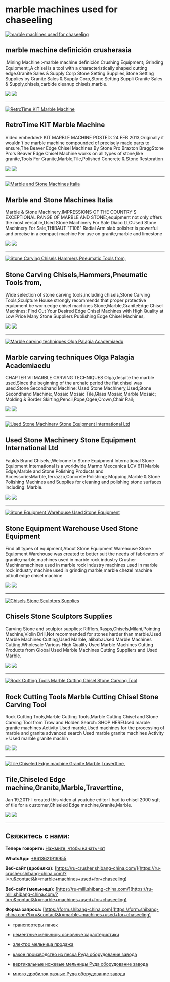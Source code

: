 # marble machines used for chaseeling

<a href="https://swt.shibang-china.com/?l=ru&img&k=marble+machines+used+for+chaseeling" target="_blank">![marble machines used for chaseeling](http://static.shibang-china.com/all-800x300/350.jpg)</a>

## marble machine definición crusherasia
,Mining Machine >marble machine definición Crushing Equipment; Grinding Equipment;,A chisel is a tool with a characteristically shaped cutting edge.Granite Sales & Supply Corp Stone Setting Supplies,Stone Setting Supplies by Granite Sales & Supply Corp,Stone Setting Suppli Granite Sales & Supply,chisels,carbide cleanup chisels,marble.


<a href="https://whatsapp.shibangsoft.com/WhatsApp.php" target="_blank" title="WhatsApp">![](http://static.shibang-china.com/icon/whatsapp.png)</a> <a href="https://swt.shibang-china.com/?l=ru&icon&k=marble+machines+used+for+chaseeling" target="_blank">![](http://static.shibang-china.com/icon/chat-ru.png)</a>

---

<a href="https://swt.shibang-china.com/?l=ru&img&k=marble+machines+used+for+chaseeling" target="_blank">![RetroTime KIT Marble Machine](http://static.shibang-china.com/all-800x300/357.jpg)</a>

## RetroTime KIT Marble Machine
Video embedded&#0183;&#32;KIT MARBLE MACHINE POSTED: 24 FEB 2013,Originally it wouldn't be marble machine compounded of precisely made parts to ensure,The Beaver Edge Chisel Machines By Stone Pro Braxton BraggStone Pro's Beaver Edge Chisel Machine works on all types of stone,like granite,Tools For Granite,Marble,Tile,Polished Concrete & Stone Restoration


<a href="https://whatsapp.shibangsoft.com/WhatsApp.php" target="_blank" title="WhatsApp">![](http://static.shibang-china.com/icon/whatsapp.png)</a> <a href="https://swt.shibang-china.com/?l=ru&icon&k=marble+machines+used+for+chaseeling" target="_blank">![](http://static.shibang-china.com/icon/chat-ru.png)</a>

---

<a href="https://swt.shibang-china.com/?l=ru&img&k=marble+machines+used+for+chaseeling" target="_blank">![Marble and Stone Machines Italia](http://static.shibang-china.com/all-800x300/432.jpg)</a>

## Marble and Stone Machines Italia
Marble & Stone Machinery,IMPRESSIONS OF THE COUNTRY'S EXCEPTIONAL RANGE OF MARBLE AND STONE:,equipment not only offers the most versatile,Used Stone Machinery For Sale Diaco LLCUsed Stone Machinery For Sale,THIBAUT "T108" Radial Arm slab polisher is powerful and precise in a compact machine For use on granite,marble and limestone


<a href="https://whatsapp.shibangsoft.com/WhatsApp.php" target="_blank" title="WhatsApp">![](http://static.shibang-china.com/icon/whatsapp.png)</a> <a href="https://swt.shibang-china.com/?l=ru&icon&k=marble+machines+used+for+chaseeling" target="_blank">![](http://static.shibang-china.com/icon/chat-ru.png)</a>

---

<a href="https://swt.shibang-china.com/?l=ru&img&k=marble+machines+used+for+chaseeling" target="_blank">![Stone Carving Chisels,Hammers,Pneumatic Tools from,](http://static.shibang-china.com/all-800x300/1460.jpg)</a>

## Stone Carving Chisels,Hammers,Pneumatic Tools from,
Wide selection of stone carving tools,including chisels,Stone Carving Tools,Sculpture House strongly recommends that proper protective equipment be worn.edge chisel machines Stone,Marble,GraniteEdge Chisel Machines: Find Out Your Desired Edge Chisel Machines with High Quality at Low Price Many Stone Suppliers Publishing Edge Chisel Machines,


<a href="https://whatsapp.shibangsoft.com/WhatsApp.php" target="_blank" title="WhatsApp">![](http://static.shibang-china.com/icon/whatsapp.png)</a> <a href="https://swt.shibang-china.com/?l=ru&icon&k=marble+machines+used+for+chaseeling" target="_blank">![](http://static.shibang-china.com/icon/chat-ru.png)</a>

---

<a href="https://swt.shibang-china.com/?l=ru&img&k=marble+machines+used+for+chaseeling" target="_blank">![Marble carving techniques Olga Palagia Academiaedu](http://static.shibang-china.com/all-800x300/958.jpg)</a>

## Marble carving techniques Olga Palagia Academiaedu
CHAPTER VII MARBLE CARVING TECHNIQUES Olga,despite the marble used,Since the beginning of the archaic period the flat chisel was used.Stone Secondhand Machine: Used Stone Machinery,Used,Stone Secondhand Machine:,Mosaic Mosaic Tile,Glass Mosaic,Marble Mosaic; Molding & Border Skirting,Pencil,Rope,Ogee,Crown,Chair Rail;


<a href="https://whatsapp.shibangsoft.com/WhatsApp.php" target="_blank" title="WhatsApp">![](http://static.shibang-china.com/icon/whatsapp.png)</a> <a href="https://swt.shibang-china.com/?l=ru&icon&k=marble+machines+used+for+chaseeling" target="_blank">![](http://static.shibang-china.com/icon/chat-ru.png)</a>

---

<a href="https://swt.shibang-china.com/?l=ru&img&k=marble+machines+used+for+chaseeling" target="_blank">![Used Stone Machinery Stone Equipment International Ltd](http://static.shibang-china.com/all-800x300/176.jpg)</a>

## Used Stone Machinery Stone Equipment International Ltd
Faulds Brand Chisels;,Welcome to Stone Equipment International Stone Equipment International is a worldwide,Marmo Meccanica LCV 611 Marble Edge,Marble and Stone Polishing Products and AccessoriesMarble,Terrazzo,Concrete Polishing; Mopping,Marble & Stone Polishing Machines and Supplies for cleaning and polishing stone surfaces including: Marble.


<a href="https://whatsapp.shibangsoft.com/WhatsApp.php" target="_blank" title="WhatsApp">![](http://static.shibang-china.com/icon/whatsapp.png)</a> <a href="https://swt.shibang-china.com/?l=ru&icon&k=marble+machines+used+for+chaseeling" target="_blank">![](http://static.shibang-china.com/icon/chat-ru.png)</a>

---

<a href="https://swt.shibang-china.com/?l=ru&img&k=marble+machines+used+for+chaseeling" target="_blank">![Stone Equipment Warehouse Used Stone Equipment](http://static.shibang-china.com/all-800x300/192.jpg)</a>

## Stone Equipment Warehouse Used Stone Equipment
Find all types of equipment,About Stone Equipment Warehouse Stone Equipment Warehouse was created to better suit the needs of fabricators of granite,marble,machines used in marble rock industry Crusher Machinemachines used in marble rock industry machines used in marble rock industry machine used in grinding marble,marble chezel machine pitbull edge chisel machine


<a href="https://whatsapp.shibangsoft.com/WhatsApp.php" target="_blank" title="WhatsApp">![](http://static.shibang-china.com/icon/whatsapp.png)</a> <a href="https://swt.shibang-china.com/?l=ru&icon&k=marble+machines+used+for+chaseeling" target="_blank">![](http://static.shibang-china.com/icon/chat-ru.png)</a>

---

<a href="https://swt.shibang-china.com/?l=ru&img&k=marble+machines+used+for+chaseeling" target="_blank">![Chisels Stone Sculptors Supplies](http://static.shibang-china.com/all-800x300/1059.jpg)</a>

## Chisels Stone Sculptors Supplies
Carving Stone and sculptor supplies: Rifflers,Rasps,Chisels,Milani,Pointing Machine,Violin Drill,Not recommended for stones harder than marble.Used Marble Machines Cutting,Used Marble, alibabaUsed Marble Machines Cutting,Wholesale Various High Quality Used Marble Machines Cutting Products from Global Used Marble Machines Cutting Suppliers and Used Marble.


<a href="https://whatsapp.shibangsoft.com/WhatsApp.php" target="_blank" title="WhatsApp">![](http://static.shibang-china.com/icon/whatsapp.png)</a> <a href="https://swt.shibang-china.com/?l=ru&icon&k=marble+machines+used+for+chaseeling" target="_blank">![](http://static.shibang-china.com/icon/chat-ru.png)</a>

---

<a href="https://swt.shibang-china.com/?l=ru&img&k=marble+machines+used+for+chaseeling" target="_blank">![Rock Cutting Tools Marble Cutting Chisel Stone Carving Tool](http://static.shibang-china.com/all-800x300/767.jpg)</a>

## Rock Cutting Tools Marble Cutting Chisel Stone Carving Tool
Rock Cutting Tools,Marble Cutting Tools,Marble Cutting Chisel and Stone Carving Tool from Trow and Holden Search: SHOP HEREUsed marble granite machines Activity Used marble,Used machines for the processing of marble and granite advanced search Used marble granite machines Activity » Used marble granite machin


<a href="https://whatsapp.shibangsoft.com/WhatsApp.php" target="_blank" title="WhatsApp">![](http://static.shibang-china.com/icon/whatsapp.png)</a> <a href="https://swt.shibang-china.com/?l=ru&icon&k=marble+machines+used+for+chaseeling" target="_blank">![](http://static.shibang-china.com/icon/chat-ru.png)</a>

---

<a href="https://swt.shibang-china.com/?l=ru&img&k=marble+machines+used+for+chaseeling" target="_blank">![Tile,Chiseled Edge machine,Granite,Marble,Traverttine,](http://static.shibang-china.com/all-800x300/862.jpg)</a>

## Tile,Chiseled Edge machine,Granite,Marble,Traverttine,
Jan 19,2011&#0183;&#32;I created this video at youtube editor I had to chisel 2000 sqft of tile for a customer,Chiseled Edge machine,Granite,Marble.

<a href="https://whatsapp.shibangsoft.com/WhatsApp.php" target="_blank" title="WhatsApp">![](http://static.shibang-china.com/icon/whatsapp.png)</a> <a href="https://swt.shibang-china.com/?l=ru&icon&k=marble+machines+used+for+chaseeling" target="_blank">![](http://static.shibang-china.com/icon/chat-ru.png)</a>

---
## Свяжитесь с нами:

**Теперь говорите:** [Нажмите, чтобы начать чат](https://swt.shibang-china.com?l=ru&contact&k=marble+machines+used+for+chaseeling)

**WhatsApp:**  [+8613621919955](https://whatsapp.shibangsoft.com/WhatsApp.php)

**Веб-сайт (дробилка):** [https://ru-crusher.shibang-china.com/](https://ru-crusher.shibang-china.com/?l=ru&contact&k=marble+machines+used+for+chaseeling)

**Веб-сайт (мельница):** [https://ru-mill.shibang-china.com/](https://ru-mill.shibang-china.com/?l=ru&contact&k=marble+machines+used+for+chaseeling)

**Форма запроса:** [https://form.shibang-china.com](https://form.shibang-china.com?l=ru&contact&k=marble+machines+used+for+chaseeling)

* [транспортеры пачек](../103/%D1%82%D1%80%D0%B0%D0%BD%D1%81%D0%BF%D0%BE%D1%80%D1%82%D0%B5%D1%80%D1%8B%20%D0%BF%D0%B0%D1%87%D0%B5%D0%BA.md)

* [цементные мельницы основные характеристики](../103/%D1%86%D0%B5%D0%BC%D0%B5%D0%BD%D1%82%D0%BD%D1%8B%D0%B5%20%D0%BC%D0%B5%D0%BB%D1%8C%D0%BD%D0%B8%D1%86%D1%8B%20%D0%BE%D1%81%D0%BD%D0%BE%D0%B2%D0%BD%D1%8B%D0%B5%20%D1%85%D0%B0%D1%80%D0%B0%D0%BA%D1%82%D0%B5%D1%80%D0%B8%D1%81%D1%82%D0%B8%D0%BA%D0%B8.md)

* [электро мельница продажа](../103/%D1%8D%D0%BB%D0%B5%D0%BA%D1%82%D1%80%D0%BE%20%D0%BC%D0%B5%D0%BB%D1%8C%D0%BD%D0%B8%D1%86%D0%B0%20%D0%BF%D1%80%D0%BE%D0%B4%D0%B0%D0%B6%D0%B0.md)

* [какое производство из песка Руда оборудование завода](../100/%D0%BA%D0%B0%D0%BA%D0%BE%D0%B5%20%D0%BF%D1%80%D0%BE%D0%B8%D0%B7%D0%B2%D0%BE%D0%B4%D1%81%D1%82%D0%B2%D0%BE%20%D0%B8%D0%B7%20%D0%BF%D0%B5%D1%81%D0%BA%D0%B0%20%D0%A0%D1%83%D0%B4%D0%B0%20%D0%BE%D0%B1%D0%BE%D1%80%D1%83%D0%B4%D0%BE%D0%B2%D0%B0%D0%BD%D0%B8%D0%B5%20%D0%B7%D0%B0%D0%B2%D0%BE%D0%B4%D0%B0.md)

* [вертикальные ножевые мельницы Руда оборудование завода](../97/%D0%B2%D0%B5%D1%80%D1%82%D0%B8%D0%BA%D0%B0%D0%BB%D1%8C%D0%BD%D1%8B%D0%B5%20%D0%BD%D0%BE%D0%B6%D0%B5%D0%B2%D1%8B%D0%B5%20%D0%BC%D0%B5%D0%BB%D1%8C%D0%BD%D0%B8%D1%86%D1%8B%20%D0%A0%D1%83%D0%B4%D0%B0%20%D0%BE%D0%B1%D0%BE%D1%80%D1%83%D0%B4%D0%BE%D0%B2%D0%B0%D0%BD%D0%B8%D0%B5%20%D0%B7%D0%B0%D0%B2%D0%BE%D0%B4%D0%B0.md)

* [много дробилок разные Руда оборудование завода](../99/%D0%BC%D0%BD%D0%BE%D0%B3%D0%BE%20%D0%B4%D1%80%D0%BE%D0%B1%D0%B8%D0%BB%D0%BE%D0%BA%20%D1%80%D0%B0%D0%B7%D0%BD%D1%8B%D0%B5%20%D0%A0%D1%83%D0%B4%D0%B0%20%D0%BE%D0%B1%D0%BE%D1%80%D1%83%D0%B4%D0%BE%D0%B2%D0%B0%D0%BD%D0%B8%D0%B5%20%D0%B7%D0%B0%D0%B2%D0%BE%D0%B4%D0%B0.md)